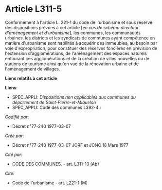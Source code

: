 # Article L311-5

Conformément à l'article L. 221-1 du code de l'urbanisme et sous réserve des dispositions prévues à cet article [*en cas de
schéma directeur d'aménagement et d'urbanisme*], les communes, les communautés urbaines, les districts et les syndicats de
communes ayant compétence en matière d'urbanisme sont habilités à acquérir des immeubles, au besoin par voie d'expropriation,
pour constituer des réserves foncières en prévision de l'extension d'agglomérations, de l'aménagement des espaces naturels
entourant ces agglomérations et de la création de villes nouvelles ou de stations de tourisme ainsi qu'en vue de la
rénovation urbaine et de l'aménagement de villages.

**Liens relatifs à cet article**

**Liens**:

  - SPEC_APPLI: *Dispositions non applicables aux communes du département de Saint-Pierre-et-Miquelon*
  - SPEC_APPLI: Code des communes L392-4 :

_Codifié par_:

  - Décret n°77-240 1977-03-07

_Créé par_:

  - Décret n°77-240 1977-03-07 JORF et JONC 18 Mars 1977

_Cité par_:

  - CODE DES COMMUNES. - art. L311-10 (Ab)

_Cite_:

  - Code de l'urbanisme - art. L221-1 (M)
